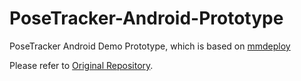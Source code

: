 # PoseTracker-Android-Prototype

PoseTracker Android Demo Prototype, which is based on [mmdeploy](https://github.com/open-mmlab/mmdeploy/tree/dev-1.x)

Please refer to [Original Repository](https://github.com/hanrui1sensetime/PoseTracker-Android-Prototype).
